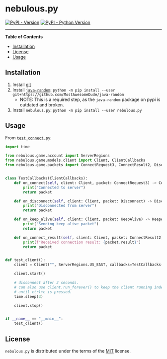 # nebulous.py

[![PyPI - Version](https://img.shields.io/pypi/v/nebulous.py.svg)](https://pypi.org/project/nebulous.py)
[![PyPI - Python Version](https://img.shields.io/pypi/pyversions/nebulous.py.svg)](https://pypi.org/project/nebulous.py)

-----

**Table of Contents**

- [Installation](#installation)
- [License](#license)
- [Usage](#usage)

## Installation
1. Install [git](https://git-scm.com/downloads)
2. Install [`java-random`](https://github.com/MostAwesomeDude/java-random): `python -m pip install --user git+https://github.com/MostAwesomeDude/java-random`
    - NOTE: This is a required step, as the `java-random` package on pypi is outdated and broken.
3. Install `nebulous.py`: `python -m pip install --user nebulous.py`

## Usage
From [`test_connect.py`](tests/test_connect.py):
```python
import time

from nebulous.game.account import ServerRegions
from nebulous.game.models.client import Client, ClientCallbacks
from nebulous.game.packets import ConnectRequest3, ConnectResult2, Disconnect, KeepAlive


class TestCallbacks(ClientCallbacks):
    def on_connect(self, client: Client, packet: ConnectRequest3) -> ConnectRequest3:
        print("Connected to server")
        return packet

    def on_disconnect(self, client: Client, packet: Disconnect) -> Disconnect:
        print("Disconnected from server")
        return packet

    def on_keep_alive(self, client: Client, packet: KeepAlive) -> KeepAlive:
        print("Sending keep alive packet")
        return packet

    def on_connect_result(self, client: Client, packet: ConnectResult2) -> ConnectResult2:
        print(f"Received connection result: {packet.result}")
        return packet


def test_client():
    client = Client("", ServerRegions.US_EAST, callbacks=TestCallbacks())

    client.start()

    # disconnect after 3 seconds.
    # can also use client.run_forever() to keep the client running indefinitely
    # until ctrl+c is pressed.
    time.sleep(3)

    client.stop()


if __name__ == "__main__":
    test_client()
```

## License

`nebulous.py` is distributed under the terms of the [MIT](https://spdx.org/licenses/MIT.html) license.
